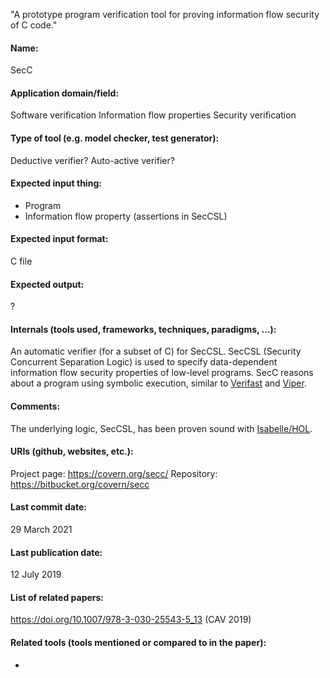 "A prototype program verification tool for proving information flow security of C code."

#### Name:
SecC

#### Application domain/field:
Software verification
Information flow properties
Security verification

#### Type of tool (e.g. model checker, test generator):
Deductive verifier? Auto-active verifier?

#### Expected input thing:
- Program
- Information flow property (assertions in SecCSL)

#### Expected input format:
C file

#### Expected output:
?

#### Internals (tools used, frameworks, techniques, paradigms, ...):
An automatic verifier (for a subset of C) for SecCSL. 
SecCSL (Security Concurrent Separation Logic) is used to specify data-dependent information flow security properties of low-level programs.
SecC reasons about a program using symbolic execution, similar to [Verifast](Verifast.md) and [Viper](Frameworks/Viper.md).

#### Comments:
The underlying logic, SecCSL, has been proven sound with [Isabelle/HOL](Provers/Isabelle-HOL.md).

#### URIs (github, websites, etc.):
Project page: https://covern.org/secc/
Repository: https://bitbucket.org/covern/secc

#### Last commit date:
29 March 2021

#### Last publication date:
12 July 2019

#### List of related papers:
https://doi.org/10.1007/978-3-030-25543-5_13 (CAV 2019)

#### Related tools (tools mentioned or compared to in the paper):
-